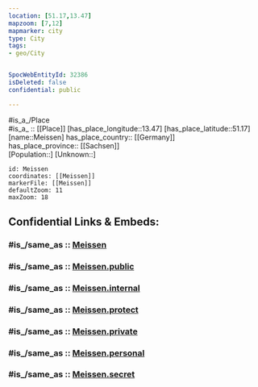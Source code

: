 ```yaml
---
location: [51.17,13.47] 
mapzoom: [7,12] 
mapmarker: city 
type: City
tags:
- geo/City


SpocWebEntityId: 32386
isDeleted: false
confidential: public

---
```

#is_a_/Place  
#is_a_ :: [[Place]] 
[has_place_longitude::13.47] 
[has_place_latitude::51.17] 
[name::Meissen] 
has_place_country:: [[Germany]]  
has_place_province:: [[Sachsen]]  
[Population::] 
[Unknown::] 


```leaflet
id: Meissen
coordinates: [[Meissen]] 
markerFile: [[Meissen]] 
defaultZoom: 11 
maxZoom: 18
```


## Confidential Links & Embeds: 

### #is_/same_as :: [Meissen](/_Standards/Earth/Continent/Europe/Europe~Central/Germany/Germany~East/Sachsen/counties~Sachsen/Meißen/cities~Meißen/Meißen-city/City/Meissen.md) 

### #is_/same_as :: [Meissen.public](/_public/Earth/Continent/Europe/Europe~Central/Germany/Germany~East/Sachsen/counties~Sachsen/Meißen/cities~Meißen/Meißen-city/City/Meissen.public.md) 

### #is_/same_as :: [Meissen.internal](/_internal/Earth/Continent/Europe/Europe~Central/Germany/Germany~East/Sachsen/counties~Sachsen/Meißen/cities~Meißen/Meißen-city/City/Meissen.internal.md) 

### #is_/same_as :: [Meissen.protect](/_protect/Earth/Continent/Europe/Europe~Central/Germany/Germany~East/Sachsen/counties~Sachsen/Meißen/cities~Meißen/Meißen-city/City/Meissen.protect.md) 

### #is_/same_as :: [Meissen.private](/_private/Earth/Continent/Europe/Europe~Central/Germany/Germany~East/Sachsen/counties~Sachsen/Meißen/cities~Meißen/Meißen-city/City/Meissen.private.md) 

### #is_/same_as :: [Meissen.personal](/_personal/Earth/Continent/Europe/Europe~Central/Germany/Germany~East/Sachsen/counties~Sachsen/Meißen/cities~Meißen/Meißen-city/City/Meissen.personal.md) 

### #is_/same_as :: [Meissen.secret](/_secret/Earth/Continent/Europe/Europe~Central/Germany/Germany~East/Sachsen/counties~Sachsen/Meißen/cities~Meißen/Meißen-city/City/Meissen.secret.md)

